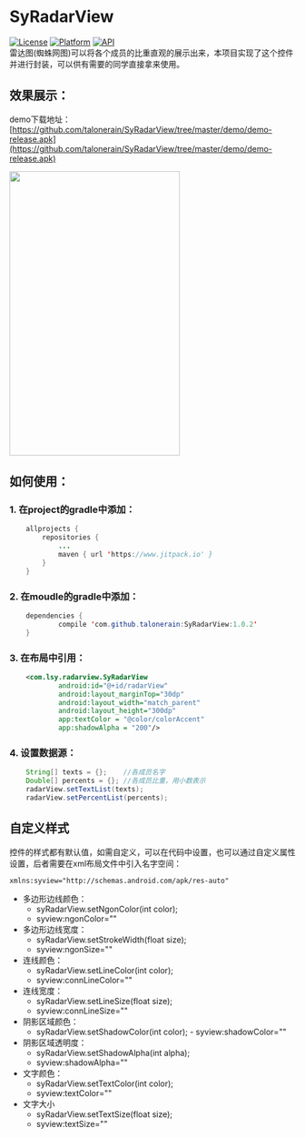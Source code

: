 # SyRadarView

[![License](https://img.shields.io/badge/license-Apache%202-green.svg)](https://www.apache.org/licenses/LICENSE-2.0)
[![Platform](https://img.shields.io/badge/Platform-Android-green.svg)](https://developer.android.com/index.html)
[![API](https://img.shields.io/badge/API-16%2B-green.svg?style=flat)](https://android-arsenal.com/api?level=16)  
雷达图(蜘蛛网图)可以将各个成员的比重直观的展示出来，本项目实现了这个控件并进行封装，可以供有需要的同学直接拿来使用。  
	
## 效果展示：   
demo下载地址：  [https://github.com/talonerain/SyRadarView/tree/master/demo/demo-release.apk](https://github.com/talonerain/SyRadarView/tree/master/demo/demo-release.apk)

<img width="300" height="500" src="https://raw.githubusercontent.com/talonerain/SyRadarView/master/screenshots/demo.png"/>

## 如何使用：
### 1. 在project的gradle中添加：


```java
	allprojects {
		repositories {
			...
			maven { url 'https://www.jitpack.io' }
		}
	}
``` 
### 2. 在moudle的gradle中添加：

```java
	dependencies {
	        compile 'com.github.talonerain:SyRadarView:1.0.2'
	}
```
### 3. 在布局中引用：

```xml
	<com.lsy.radarview.SyRadarView
	        android:id="@+id/radarView"
	        android:layout_marginTop="30dp"
	        android:layout_width="match_parent"
	        android:layout_height="300dp"
	        app:textColor = "@color/colorAccent"
	        app:shadowAlpha = "200"/>
```
### 4. 设置数据源：

```java
	String[] texts = {};	//各成员名字
	Double[] percents = {};	//各成员比重，用小数表示
	radarView.setTextList(texts);  
	radarView.setPercentList(percents);
```

## 自定义样式
控件的样式都有默认值，如需自定义，可以在代码中设置，也可以通过自定义属性设置，后者需要在xml布局文件中引入名字空间：

```
xmlns:syview="http://schemas.android.com/apk/res-auto"
``` 

- 多边形边线颜色：
	- syRadarView.setNgonColor(int color);
	- syview:ngonColor=""
- 多边形边线宽度：
	- syRadarView.setStrokeWidth(float size);
	- syview:ngonSize=""
- 连线颜色：
	- syRadarView.setLineColor(int color);
	- syview:connLineColor=""
- 连线宽度：
	- syRadarView.setLineSize(float size);
	- syview:connLineSize=""
- 阴影区域颜色：
	- syRadarView.setShadowColor(int color);	- syview:shadowColor=""
- 阴影区域透明度：
	- syRadarView.setShadowAlpha(int alpha);
	- syview:shadowAlpha=""
- 文字颜色：
	- syRadarView.setTextColor(int color);
	- syview:textColor=""
- 文字大小
	- syRadarView.setTextSize(float size);
	- syview:textSize=""